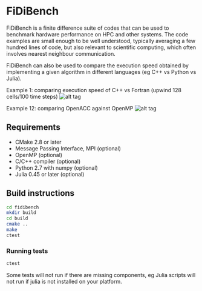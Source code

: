 # FiDiBench

FiDiBench is a finite difference suite of codes that can be used to benchmark
hardware performance on HPC and other systems. The code examples are small 
enough to be well understood, typically averaging a few hundred lines of code,
but also relevant to scientific computing, which often involves nearest 
neighbour communication.

FiDiBench can also be used to compare the execution speed obtained by 
implementing a given algorithm in different languages (eg C++ vs Python 
vs Julia).

Example 1: comparing execution speed of C++ vs Fortran (upwind 128 cells/100 time steps)
![alt tag](https://raw.githubusercontent.com/pletzer/fidibench/master/pictures/cxx_vs_fortran.png)

Example 12: comparing OpenACC against OpenMP 
![alt tag](https://raw.githubusercontent.com/pletzer/fidibench/master/pictures/cxx_vs_fortran.png)


## Requirements

* CMake 2.8 or later
* Message Passing Interface, MPI (optional)
* OpenMP (optional)
* C/C++ compiler (optional)
* Python 2.7 with numpy (optional)
* Julia 0.45 or later (optional)

## Build instructions

```bash
cd fidibench
mkdir build
cd build
cmake ..
make
ctest
```

### Running tests

```bash
ctest
```

Some tests will not run if there are missing components, eg Julia scripts will not run if
julia is not installed on your platform.





